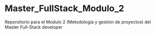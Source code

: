 # Master_FullStack_Modulo_2
Reporsitorio para el Modulo 2 (Metodología y gestión de proyectos) del Master Full-Stack developer
